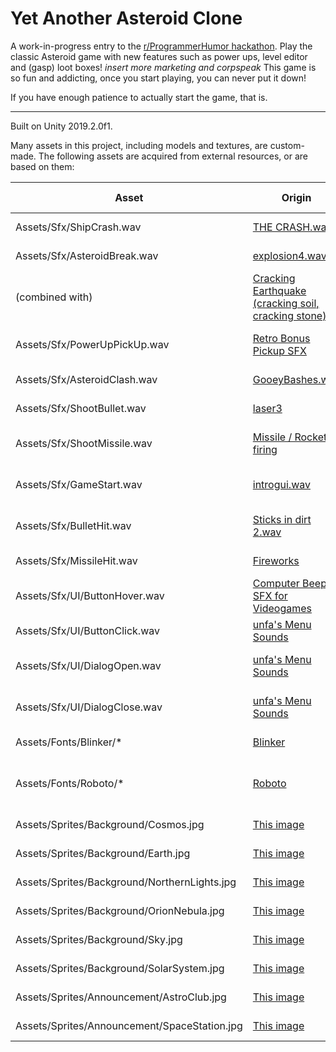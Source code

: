 # Yet Another Asteroid Clone
A work-in-progress entry to the [r/ProgrammerHumor hackathon](https://www.programmerhumor.org/Hackathon). Play the classic Asteroid game with new features such as power ups, level editor and (gasp) loot boxes! *insert more marketing and corpspeak* This game is so fun and addicting, once you start playing, you can never put it down!

If you have enough patience to actually start the game, that is.

---

Built on Unity 2019.2.0f1.

Many assets in this project, including models and textures, are custom-made. The following assets are acquired from external resources, or are based on them:

|Asset|Origin|Author|License|Modification (if any)|
|--|--|--|--|--|
|Assets/Sfx/ShipCrash.wav|[THE CRASH.wav](https://freesound.org/people/sandyrb/sounds/95078/)|sandyrb|Attribution License||
|Assets/Sfx/AsteroidBreak.wav|[explosion4.wav](https://freesound.org/people/sarge4267/sounds/102734/)|sarge4267|Attribution License|trimmed|
|(combined with)|[Cracking Earthquake (cracking soil, cracking stone)](https://freesound.org/people/uagadugu/sounds/222521/)|uagadugu|Creative Commons 0 License|trimmed|
|Assets/Sfx/PowerUpPickUp.wav|[Retro Bonus Pickup SFX](https://freesound.org/people/suntemple/sounds/253172/)|suntemple|Creative Commons 0 License||
|Assets/Sfx/AsteroidClash.wav|[GooeyBashes.wav](https://freesound.org/people/sonictechtonic/sounds/241280/)|sonictechtonic|Attribution License|trimmed|
|Assets/Sfx/ShootBullet.wav|[laser3](https://freesound.org/people/nsstudios/sounds/344276/)|nsstudios|Attribution License||
|Assets/Sfx/ShootMissile.wav|[Missile / Rocket firing](https://freesound.org/people/wubitog/sounds/200459/)|wubitog|Creative Commons 0 License|trimmed|
|Assets/Sfx/GameStart.wav|[introgui.wav](https://freesound.org/people/pera/sounds/56231/)|pera|Creative Commons 0 License||
|Assets/Sfx/BulletHit.wav|[Sticks in dirt 2.wav](https://freesound.org/people/worthahep88/sounds/319214/)|worthahep88|Creative Commons 0 License|trimmed|
|Assets/Sfx/MissileHit.wav|[Fireworks](https://freesound.org/people/MrAuralization/sounds/212677/)|MrAuralization|Attribution License|trimmed|	
|Assets/Sfx/UI/ButtonHover.wav|[Computer Beep SFX for Videogames](https://freesound.org/people/qubodup/sounds/140773/)|qubodup|Creative Commons 0 License||
|Assets/Sfx/UI/ButtonClick.wav|[unfa's Menu Sounds](https://freesound.org/people/Qat/sounds/108336/)|unfa|Attribution License|trimmed|
|Assets/Sfx/UI/DialogOpen.wav|[unfa's Menu Sounds](https://freesound.org/people/Qat/sounds/108336/)|unfa|Attribution License|trimmed and adjusted pitch|
|Assets/Sfx/UI/DialogClose.wav|[unfa's Menu Sounds](https://freesound.org/people/Qat/sounds/108336/)|unfa|Attribution License|trimmed and adjusted pitch|
|Assets/Fonts/Blinker/*|[Blinker](https://fonts.google.com/specimen/Blinker?selection.family=Blinker)|Juergen Huber|Open Font License||
|Assets/Fonts/Roboto/*|[Roboto](https://fonts.google.com/specimen/Roboto?selection.family=Roboto)|Christian Robertson|Apache License Version 2.0||
|Assets/Sprites/Background/Cosmos.jpg|[This image](https://pixabay.com/photos/cosmos-dark-hd-wallpaper-milky-way-1853491/)|Pexels|Pixabay License||
|Assets/Sprites/Background/Earth.jpg|[This image](https://pixabay.com/photos/earth-globe-moon-world-planet-1365995/)|qimono|Pixabay License||
|Assets/Sprites/Background/NorthernLights.jpg|[This image](https://pixabay.com/photos/northern-lights-aurora-3273425/)|Hans|Pixabay License||
|Assets/Sprites/Background/OrionNebula.jpg|[This image](https://pixabay.com/photos/orion-nebula-emission-nebula-11107/)|WikiImages|Pixabay License||
|Assets/Sprites/Background/Sky.jpg|[This image](https://pixabay.com/photos/sky-stars-constellations-astronomy-828648/)|Free-Photos|Pixabay License||
|Assets/Sprites/Background/SolarSystem.jpg|[This image](https://pixabay.com/photos/solar-system-big-bang-11188/)|WikiImages|Pixabay License||
|Assets/Sprites/Announcement/AstroClub.jpg|[This image](https://pixabay.com/illustrations/science-fiction-spaceship-alien-1545307/)|tombud|Pixabay License||
|Assets/Sprites/Announcement/SpaceStation.jpg|[This image](https://pixabay.com/illustrations/outer-space-space-ship-space-2177952/)|thefairypath|Pixabay License||
